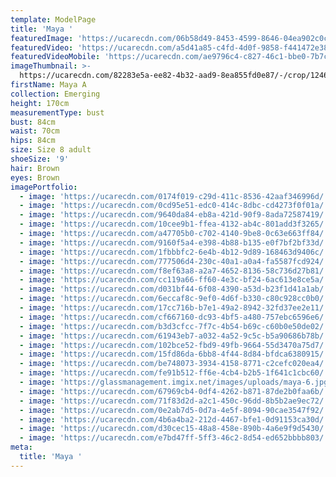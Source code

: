 ```yaml
---
template: ModelPage
title: 'Maya '
featuredImage: 'https://ucarecdn.com/06b58d49-8453-4599-8646-04ea902c0cc5/'
featuredVideo: 'https://ucarecdn.com/a5d41a85-c4fd-4d0f-9858-f441472e3805/'
featuredVideoMobile: 'https://ucarecdn.com/ae9796c4-c827-46c1-bbe0-7b7c40434ca5/'
imageThumbnail: >-
  https://ucarecdn.com/82283e5a-ee82-4b32-aad9-8ea855fd0e87/-/crop/1246x1569/229,401/-/preview/
firstName: Maya A
collection: Emerging
height: 170cm
measurementType: bust
bust: 84cm
waist: 70cm
hips: 84cm
size: Size 8 adult
shoeSize: '9'
hair: Brown
eyes: Brown
imagePortfolio:
  - image: 'https://ucarecdn.com/0174f019-c29d-411c-8536-42aaf346996d/'
  - image: 'https://ucarecdn.com/0cd95e51-edc0-414c-8dbc-cd4273f0f01a/'
  - image: 'https://ucarecdn.com/9640da84-eb8a-421d-90f9-8ada72587419/'
  - image: 'https://ucarecdn.com/10cee9b1-ffea-4132-ab4c-801add3f3265/'
  - image: 'https://ucarecdn.com/a47705b0-c702-4140-9be8-0c63e663ff84/'
  - image: 'https://ucarecdn.com/9160f5a4-e398-4b88-b135-e0f7bf2bf33d/'
  - image: 'https://ucarecdn.com/1fbbbfc2-6e4b-4b12-9d89-168463d9406c/'
  - image: 'https://ucarecdn.com/777506d4-230c-40a1-a0a4-fa5587fcd924/'
  - image: 'https://ucarecdn.com/f8ef63a8-a2a7-4652-8136-58c736d27b81/'
  - image: 'https://ucarecdn.com/cc119a66-ff60-4e3c-bf24-6ac613e8ce5a/'
  - image: 'https://ucarecdn.com/d031bf44-6f08-4390-a53d-b23f1d41a1ab/'
  - image: 'https://ucarecdn.com/6eccaf8c-9ef0-4d6f-b330-c80c928cc0b0/'
  - image: 'https://ucarecdn.com/17cc716b-b7e1-49a2-8942-32fd37ee2e11/'
  - image: 'https://ucarecdn.com/cf667160-dc93-4bf5-a480-757ebc6596e6/'
  - image: 'https://ucarecdn.com/b3d3cfcc-7f7c-4b54-b69c-c60b0e50de02/'
  - image: 'https://ucarecdn.com/61943eb7-a032-4a52-9c5c-b5a90686b78b/'
  - image: 'https://ucarecdn.com/102bce52-fbd9-49fb-9664-55d3470a75d7/'
  - image: 'https://ucarecdn.com/15fd86da-6bb8-4f44-8d84-bfdca6380915/'
  - image: 'https://ucarecdn.com/be748073-3934-4158-8771-c2cefc020ea4/'
  - image: 'https://ucarecdn.com/fe91b512-ff6e-4cb4-b2b5-1f641c1cbc60/'
  - image: 'https://glassmanagement.imgix.net/images/uploads/maya-6.jpg'
  - image: 'https://ucarecdn.com/67969cb4-0df4-4262-b871-87de2b0faa6b/'
  - image: 'https://ucarecdn.com/71f83d2d-a2c1-450c-96dd-8b5b2ae9ec72/'
  - image: 'https://ucarecdn.com/0e2ab7d5-0d7a-4e5f-8094-90cae3547f92/'
  - image: 'https://ucarecdn.com/4b6a4ba2-212d-4467-bfe1-0d91153ca30d/'
  - image: 'https://ucarecdn.com/d30cec15-48a8-458e-890b-4a6e9f9d5430/'
  - image: 'https://ucarecdn.com/e7bd47ff-5ff3-46c2-8d54-ed652bbbb803/'
meta:
  title: 'Maya '
---
```


